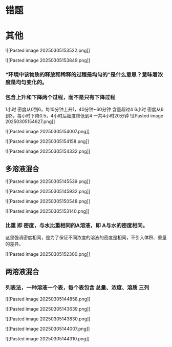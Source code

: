 # 错题

# 其他
![[Pasted image 20250305153522.png]]

![[Pasted image 20250305153849.png]]
### “环境中该物质的释放和稀释的过程是均匀的”是什么意思？意味着浓度是均匀变化的。
### 包含上升和下降两个过程，而不是只有下降过程
1小时 密度从0到6，每10分钟上升1，40分钟~60分钟 含量超过4
6小时 密度从6到3，每小时下降0.5，4小时后密度降低到4
一共4小时20分钟
![[Pasted image 20250305154627.png]]

![[Pasted image 20250305154007.png]]

![[Pasted image 20250305154158.png]]

![[Pasted image 20250305154332.png]]

## 多溶液混合
![[Pasted image 20250305145539.png]]

![[Pasted image 20250305145932.png]]

![[Pasted image 20250305150548.png]]

![[Pasted image 20250305153140.png]]
### 比重 即 密度，与水比重相同的A溶液，即 A与水的密度相同。
这里强调密度相同，是为了保证不同浓度的溶液的密度是相同，不引入体积、重量的差异。

![[Pasted image 20250305152300.png]]

## 两溶液混合
### 列表法，一种溶液一个表，每个表包含 总量、浓度、溶质 三列
![[Pasted image 20250305144858.png]]

![[Pasted image 20250305143639.png]]

![[Pasted image 20250305143830.png]]

![[Pasted image 20250305144007.png]]

![[Pasted image 20250305144310.png]]